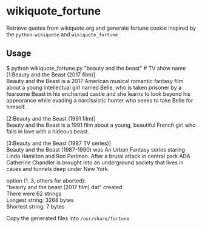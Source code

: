 # wikiquote_fortune

Retrieve quotes from wikiquote.org and generate fortune cookie
inspired by the `python-wikiquote` and `wikiquote_fortune`

## Usage

$ python wikiquote_fortune.py "beauty and the beast"    # TV show name  
[1:Beauty and the Beast (2017 film)]  
    Beauty and the Beast is a 2017 American musical romantic fantasy film about a young intellectual girl named Belle, who is taken prisoner by a fearsome Beast in his enchanted castle and she learns to look beyond his appearance while evading a narcissistic hunter who seeks to take Belle for himself.

[2:Beauty and the Beast (1991 film)]  
    Beauty and the Beast is a 1991 film about a young, beautiful French girl who falls in love with a hideous beast.

[3:Beauty and the Beast (1987 TV series)]  
    Beauty and the Beast (1987-1990) was An Urban Fantasy series staring Linda Hamilton and Ron Perlman. After a brutal attack in central park ADA Catherine Chandler is brought into an underground society that lives in caves and tunnels deep under New York.

option (1..3, others for aborted):   
"beauty and the beast (2017 film).dat" created  
There were 62 strings  
Longest string: 3268 bytes  
Shortest string: 7 bytes  

Copy the generated files into `/usr/share/fortune`
